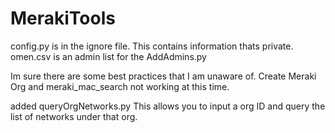 # MerakiTools
config.py is in the ignore file. This contains information thats private.
omen.csv is an admin list for the AddAdmins.py

Im sure there are some best practices that I am unaware of.
Create Meraki Org and
meraki_mac_search not working at this time.


added queryOrgNetworks.py
This allows you to input a org ID and query the list of networks under that org.
